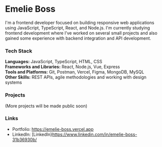 # Emelie Boss

I'm a frontend developer focused on building responsive web applications using JavaScript, TypeScript, React, and Node.js. I'm currently studying frontend development where I’ve worked on several small projects and also gained some experience with backend integration and API development.

### Tech Stack

**Languages:** JavaScript, TypeScript, HTML, CSS  
**Frameworks and Libraries:** React, Node.js, Vue, Express  
**Tools and Platforms:** Git, Postman, Vercel, Figma, MongoDB, MySQL  
**Other Skills:** REST APIs, agile methodologies and working with design systems

### Projects

(More projects will be made public soon)

### Links

- Portfolio: https://emelie-boss.vercel.app
- LinkedIn: [LinkedIn}https://www.linkedin.com/in/emelie-boss-31b36930b/
